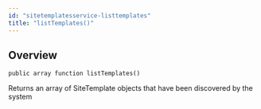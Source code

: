 ```yaml
---
id: "sitetemplatesservice-listtemplates"
title: "listTemplates()"
---
```



## Overview




```luceescript
public array function listTemplates()
```

Returns an array of SiteTemplate objects that have been discovered by the system

